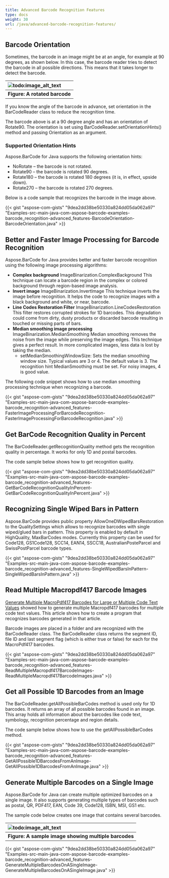 ```yaml
---
title: Advanced Barcode Recognition Features
type: docs
weight: 30
url: /java/advanced-barcode-recognition-features/
---
```


## **Barcode Orientation**
Sometimes, the barcode in an image might be at an angle, for example at 90 degrees, as shown below. In this case, the barcode reader tries to detect the barcode in all possible directions. This means that it takes longer to detect the barcode.

|![todo:image_alt_text](http://i.imgur.com/CPeAhb8.jpg)|
| :- |
|**Figure: A rotated barcode**|
If you know the angle of the barcode in advance, set orientation in the BarCodeReader class to reduce the recognition time.

The barcode above is at a 90 degree angle and has an orientation of Rotate90. The orientation is set using BarCodeReader.setOrientationHints() method and passing Orientation as an argument.
### **Supported Orientation Hints**
Aspose.BarCode for Java supports the following orientation hints:

- NoRotate – the barcode is not rotated.
- Rotate90 – the barcode is rotated 90 degrees.
- Rotate180 – the barcode is rotated 180 degrees (it is, in effect, upside down).
- Rotate270 – the barcode is rotated 270 degrees.

Below is a code sample that recognizes the barcode in the image above.

{{< gist "aspose-com-gists" "9dea2dd38be50330a824dd05da062a97" "Examples-src-main-java-com-aspose-barcode-examples-barcode_recognition-advanced_features-BarcodeOrientation-BarcodeOrientation.java" >}}
## **Better and Faster Image Processing for Barcode Recognition**
Aspose.BarCode for Java provides better and faster barcode recognition using the following image processing algorithms:

- **Complex background** 
  ImageBinarization.ComplexBackground
  This technique can locate a barcode region in the complex or colored background through region-based image analysis.
- **Invert image** 
  ImageBinarization.InvertImage
  This technique inverts the image before recognition. It helps the code to recognize images with a black background and white, or near, barcode.
- **Line Codes Restoration Filter** 
  ImageBinarization.LineCodesRestoration
  This filter restores corrupted strokes for 1D barcodes. This degradation could come from dirty, dusty products or discarded barcode resulting in touched or missing parts of bars.
- **Median smoothing image processing** 
  ImageBinarization.MedianSmoothing
  Median smoothing removes the noise from the image while preserving the image edges. This technique gives a perfect result. In more complicated images, less data is lost by taking the median.
  - setMedianSmoothingWindowSize: Sets the median smoothing window size. Typical values are 3 or 4. The default value is 3. The recognition hint MedianSmoothing must be set. For noisy images, 4 is good value.

The following code snippet shows how to use median smoothing processing technique when recognizing a barcode.

{{< gist "aspose-com-gists" "9dea2dd38be50330a824dd05da062a97" "Examples-src-main-java-com-aspose-barcode-examples-barcode_recognition-advanced_features-FasterImageProcessingForBarcodeRecognition-FasterImageProcessingForBarcodeRecognition.java" >}}
## **Get BarCode Recognition Quality in Percent**
The BarCodeReader.getRecognitionQuality method gets the recognition quality in percentage. It works for only 1D and postal barcodes.

The code sample below shows how to get recognition quality.

{{< gist "aspose-com-gists" "9dea2dd38be50330a824dd05da062a97" "Examples-src-main-java-com-aspose-barcode-examples-barcode_recognition-advanced_features-GetBarCodeRecognitionQualityInPercent-GetBarCodeRecognitionQualityInPercent.java" >}}
## **Recognizing Single Wiped Bars in Pattern**
Aspose.BarCode provides public property AllowOneDWipedBarsRestoration to the QualitySettings which allows to recognize barcodes with single wiped/glued bars in pattern. This property is enabled by default in HighQuality, MaxBarCodes modes. Currently this property can be used for Code128, GS1Code128, SCC14, EAN14, SSCC18, AustralianPosteParcel and SwissPostParcel barcode types.

{{< gist "aspose-com-gists" "9dea2dd38be50330a824dd05da062a97" "Examples-src-main-java-com-aspose-barcode-examples-barcode_recognition-advanced_features-SingleWipedBarsInPattern-SingleWipedBarsInPattern.java" >}}
## **Read Multiple Macropdf417 Barcode Images**
[Generate Multiple MacroPdf417 Barcodes for Large or Multiple Code Text Values](http://www.aspose.com/docs/display/barcodejava/Generate+Multiple+MacroPdf417+Barcodes+for+Large+or+Multiple+Code+Text+Values) showed how to generate multiple Macropdf417 barcodes for multiple code text values. This article shows how to create a program that recognizes barcodes generated in that article.

Barcode images are placed in a folder and are recognized with the BarCodeReader class. The BarCodeReader class returns the segment ID, file ID and last segment flag (which is either true or false) for each for the MacroPdf417 barcodes.

{{< gist "aspose-com-gists" "9dea2dd38be50330a824dd05da062a97" "Examples-src-main-java-com-aspose-barcode-examples-barcode_recognition-advanced_features-ReadMultipleMacropdf417BarcodeImages-ReadMultipleMacropdf417BarcodeImages.java" >}}
## **Get all Possible 1D Barcodes from an Image**
The BarCodeReader.getAllPossibleBarCodes method is used only for 1D barcodes. It returns an array of all possible barcodes found in an image. This array holds all information about the barcodes like code text, symbology, recognition percentage and region details.

The code sample below shows how to use the getAllPossibleBarCodes method.

{{< gist "aspose-com-gists" "9dea2dd38be50330a824dd05da062a97" "Examples-src-main-java-com-aspose-barcode-examples-barcode_recognition-advanced_features-GetAllPossible1DBarcodesFromAnImage-GetAllPossible1DBarcodesFromAnImage.java" >}}
## **Generate Multiple Barcodes on a Single Image**
Aspose.BarCode for Java can create multiple optimized barcodes on a single image. It also supports generating multiple types of barcodes such as postal, QR, PDF417, EAN, Code 39, Code128, ISBN, MSI, GS1 etc.

The sample code below creates one image that contains several barcodes.

|![todo:image_alt_text](http://i.imgur.com/lwY6Qwg.png)|
| :- |
|**Figure: A sample image showing multiple barcodes**|

{{< gist "aspose-com-gists" "9dea2dd38be50330a824dd05da062a97" "Examples-src-main-java-com-aspose-barcode-examples-barcode_recognition-advanced_features-GenerateMultipleBarcodesOnASingleImage-GenerateMultipleBarcodesOnASingleImage.java" >}}
